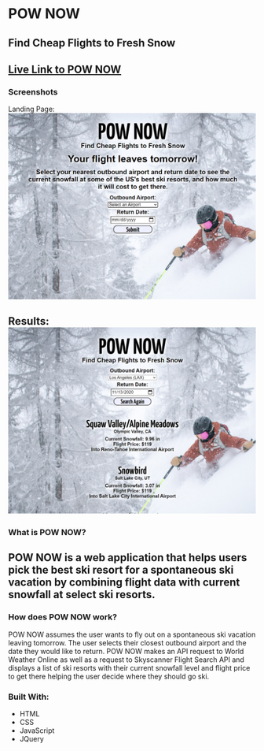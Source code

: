 # POW NOW
## Find Cheap Flights to Fresh Snow
[Live Link to POW NOW](https://sara-m-green.github.io/pow-now/)
---
### Screenshots
Landing Page:
![Screenshot of POW NOW landing page](images/landingPage-screenshot.png)

Results:
![Screenshot of POW NOW results page](images/results-screenshot.png)
---
### What is POW NOW?
POW NOW is a web application that helps users pick the best ski resort for a spontaneous ski vacation by combining flight data with current snowfall at select ski resorts. 
---
### How does POW NOW work?
POW NOW assumes the user wants to fly out on a spontaneous ski vacation leaving tomorrow. The user selects their closest outbound airport and the date they would like to return. POW NOW makes an API request to World Weather Online as well as a request to Skyscanner Flight Search API and displays a list of ski resorts with their current snowfall level and flight price to get there helping the user decide where they should go ski.

### Built With:
- HTML
- CSS
- JavaScript
- JQuery
